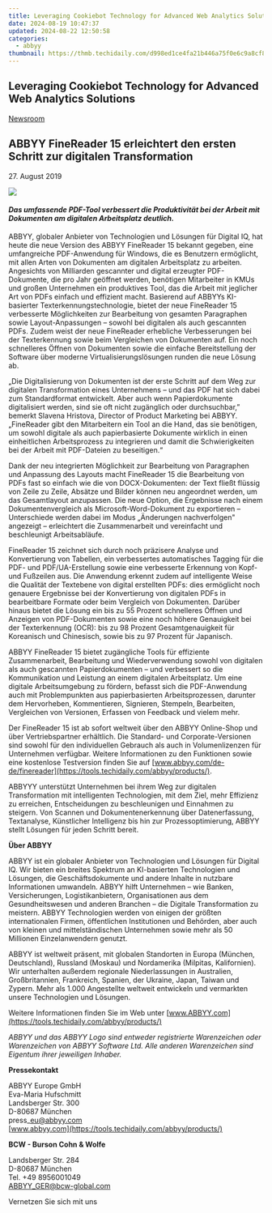 ```yaml
---
title: Leveraging Cookiebot Technology for Advanced Web Analytics Solutions
date: 2024-08-19 10:47:37
updated: 2024-08-22 12:50:58
categories:
  - abbyy
thumbnail: https://thmb.techidaily.com/d998ed1ce4fa21b446a75f0e6c9a8cf84aeb11cbd732d7f1223ebbfd05a07e14.jpg
---
```


## Leveraging Cookiebot Technology for Advanced Web Analytics Solutions

[Newsroom](https://tools.techidaily.com/abbyy/products/)

## ABBYY FineReader 15 erleichtert den ersten Schritt zur digitalen Transformation

27\. August 2019

![](https://content.abbyy.com/-/media/project/abbyy/abbyy/branchtemplates/shutterstock_1272462163_1296-x-729.jpg?h=729&iar=0&w=1296)

#### _Das umfassende PDF-Tool verbessert die Produktivität bei der Arbeit mit Dokumenten am digitalen Arbeitsplatz deutlich._

ABBYY, globaler Anbieter von Technologien und Lösungen für Digital IQ, hat heute die neue Version des ABBYY FineReader 15 bekannt gegeben, eine umfangreiche PDF-Anwendung für Windows, die es Benutzern ermöglicht, mit allen Arten von Dokumenten am digitalen Arbeitsplatz zu arbeiten. Angesichts von Milliarden gescannter und digital erzeugter PDF-Dokumente, die pro Jahr geöffnet werden, benötigen Mitarbeiter in KMUs und großen Unternehmen ein produktives Tool, das die Arbeit mit jeglicher Art von PDFs einfach und effizient macht. Basierend auf ABBYYs KI-basierter Texterkennungstechnologie, bietet der neue FineReader 15 verbesserte Möglichkeiten zur Bearbeitung von gesamten Paragraphen sowie Layout-Anpassungen – sowohl bei digitalen als auch gescannten PDFs. Zudem weist der neue FineReader erhebliche Verbesserungen bei der Texterkennung sowie beim Vergleichen von Dokumenten auf. Ein noch schnelleres Öffnen von Dokumenten sowie die einfache Bereitstellung der Software über moderne Virtualisierungslösungen runden die neue Lösung ab.

„Die Digitalisierung von Dokumenten ist der erste Schritt auf dem Weg zur digitalen Transformation eines Unternehmens – und das PDF hat sich dabei zum Standardformat entwickelt. Aber auch wenn Papierdokumente digitalisiert werden, sind sie oft nicht zugänglich oder durchsuchbar,” bemerkt Slavena Hristova, Director of Product Marketing bei ABBYY. „FineReader gibt den Mitarbeitern ein Tool an die Hand, das sie benötigen, um sowohl digitale als auch papierbasierte Dokumente wirklich in einen einheitlichen Arbeitsprozess zu integrieren und damit die Schwierigkeiten bei der Arbeit mit PDF-Dateien zu beseitigen.“

Dank der neu integrierten Möglichkeit zur Bearbeitung von Paragraphen und Anpassung des Layouts macht FineReader 15 die Bearbeitung von PDFs fast so einfach wie die von DOCX-Dokumenten: der Text fließt flüssig von Zeile zu Zeile, Absätze und Bilder können neu angeordnet werden, um das Gesamtlayout anzupassen. Die neue Option, die Ergebnisse nach einem Dokumentenvergleich als Microsoft-Word-Dokument zu exportieren – Unterschiede werden dabei im Modus „Änderungen nachverfolgen" angezeigt – erleichtert die Zusammenarbeit und vereinfacht und beschleunigt Arbeitsabläufe.

FineReader 15 zeichnet sich durch noch präzisere Analyse und Konvertierung von Tabellen, ein verbessertes automatisches Tagging für die PDF- und PDF/UA-Erstellung sowie eine verbesserte Erkennung von Kopf- und Fußzeilen aus. Die Anwendung erkennt zudem auf intelligente Weise die Qualität der Textebene von digital erstellten PDFs: dies ermöglicht noch genauere Ergebnisse bei der Konvertierung von digitalen PDFs in bearbeitbare Formate oder beim Vergleich von Dokumenten. Darüber hinaus bietet die Lösung ein bis zu 55 Prozent schnelleres Öffnen und Anzeigen von PDF-Dokumenten sowie eine noch höhere Genauigkeit bei der Texterkennung (OCR): bis zu 98 Prozent Gesamtgenauigkeit für Koreanisch und Chinesisch, sowie bis zu 97 Prozent für Japanisch.

ABBYY FineReader 15 bietet zugängliche Tools für effiziente Zusammenarbeit, Bearbeitung und Wiederverwendung sowohl von digitalen als auch gescannten Papierdokumenten – und verbessert so die Kommunikation und Leistung an einem digitalen Arbeitsplatz. Um eine digitale Arbeitsumgebung zu fördern, befasst sich die PDF-Anwendung auch mit Problempunkten aus papierbasierten Arbeitsprozessen, darunter dem Hervorheben, Kommentieren, Signieren, Stempeln, Bearbeiten, Vergleichen von Versionen, Erfassen von Feedback und vielem mehr.

Der FineReader 15 ist ab sofort weltweit über den ABBYY Online-Shop und über Vertriebspartner erhältlich. Die Standard- und Corporate-Versionen sind sowohl für den individuellen Gebrauch als auch in Volumenlizenzen für Unternehmen verfügbar. Weitere Informationen zu den Funktionen sowie eine kostenlose Testversion finden Sie auf [www.abbyy.com/de-de/finereader](https://tools.techidaily.com/abbyy/products/).

ABBYYY unterstützt Unternehmen bei ihrem Weg zur digitalen Transformation mit intelligenten Technologien, mit dem Ziel, mehr Effizienz zu erreichen, Entscheidungen zu beschleunigen und Einnahmen zu steigern. Von Scannen und Dokumentenerkennung über Datenerfassung, Textanalyse, Künstlicher Intelligenz bis hin zur Prozessoptimierung, ABBYY stellt Lösungen für jeden Schritt bereit.

**Über ABBYY**

ABBYY ist ein globaler Anbieter von Technologien und Lösungen für Digital IQ. Wir bieten ein breites Spektrum an KI-basierten Technologien und Lösungen, die Geschäftsdokumente und andere Inhalte in nutzbare Informationen umwandeln. ABBYY hilft Unternehmen – wie Banken, Versicherungen, Logistikanbietern, Organisationen aus dem Gesundheitswesen und anderen Branchen – die Digitale Transformation zu meistern. ABBYY Technologien werden von einigen der größten internationalen Firmen, öffentlichen Institutionen und Behörden, aber auch von kleinen und mittelständischen Unternehmen sowie mehr als 50 Millionen Einzelanwendern genutzt.

ABBYY ist weltweit präsent, mit globalen Standorten in Europa (München, Deutschland), Russland (Moskau) und Nordamerika (Milpitas, Kalifornien). Wir unterhalten außerdem regionale Niederlassungen in Australien, Großbritannien, Frankreich, Spanien, der Ukraine, Japan, Taiwan und Zypern. Mehr als 1.000 Angestellte weltweit entwickeln und vermarkten unsere Technologien und Lösungen.

Weitere Informationen finden Sie im Web unter [www.ABBYY.com](https://tools.techidaily.com/abbyy/products/)

_ABBYY und das ABBYY Logo sind entweder registrierte Warenzeichen oder Warenzeichen von ABBYY Software Ltd. Alle anderen Warenzeichen sind Eigentum ihrer jeweiligen Inhaber._

**Pressekontakt**

ABBYY Europe GmbH  
Eva-Maria Hufschmitt  
Landsberger Str. 300  
D-80687 München  
press\_eu@abbyy.com  
[www.abbyy.com](https://tools.techidaily.com/abbyy/products/)

**BCW - Burson Cohn & Wolfe**

Landsberger Str. 284  
D-80687 München  
Tel. +49 8956001049  
[ABBYY\_GER@bcw-global.com](https://tools.techidaily.com/abbyy/products/)

Vernetzen Sie sich mit uns

<ins class="adsbygoogle"
     style="display:block"
     data-ad-format="autorelaxed"
     data-ad-client="ca-pub-7571918770474297"
     data-ad-slot="1223367746"></ins>



<ins class="adsbygoogle"
     style="display:block"
     data-ad-client="ca-pub-7571918770474297"
     data-ad-slot="8358498916"
     data-ad-format="auto"
     data-full-width-responsive="true"></ins>
